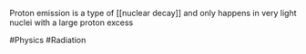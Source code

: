 Proton emission is a type of [[nuclear decay]] and only happens in very light nuclei with a large proton excess

#Physics #Radiation 